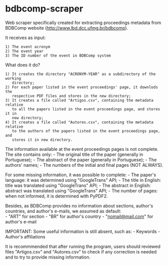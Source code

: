 # bdbcomp-scraper
Web scraper specifically created for extracting proceedings metadata from
BDBComp website (http://www.lbd.dcc.ufmg.br/bdbcomp). 

It receives as input:
    
    1) The event acronym
    2) The event year
    3) The ID number of the event in BDBComp system
    
What does it do?
    
    1) It creates the directory "ACRONYM-YEAR" as a subdirectory of the working
       directory;
    2) For each paper listed in the event proceedings' page, it downlods the 
       respective PDF files and stores in the new directory;
    3) It creates a file called "Artigos.csv", containing the metadata relative 
       to all the papers listed in the event proceedings page, and stores it in
       new directory;
    4) It creates a file called "Autores.csv", containing the metadata relative 
       to the authors of the papers listed in the event proceedings page, and 
       stores it in new directory.
       
The information available at the event proceedings pages is not complete. The 
site contains only:
    - The original title of the paper (generally in Portuguese);
    - The abstract of the paper (generally in Portuguese);
    - The authors' names;
    - The numbers of the initial and final pages (NOT ALWAYS).
    
For some missing information, it was possible to complete:
    - The paper's language: it was determined using "GoogleTrans" API;
    - The title in English: title was translated using "GoogleTrans" API;
    - The abstract in English: abstract was translated using "GoogleTrans" API;
    - The number of pages: when not informed, it is determined with PyPDF2.
    
Besides, as BDBComp provides no information about sections, author's countries,
and author's e-mails, we assumed as default:  
    - "ART" for section
    - "BR" for author's country
    - "nomail@mail.com" for author's e-mail
    
IMPORTANT: Some useful information is still absent, such as:
    - Keywords
    - Author's affiliations
    
It is recommmended that after running the program, users should reviewed files
 "Artigos.csv" and "Autores.csv" to check if any correction is needed and to 
try to provide missing information.
